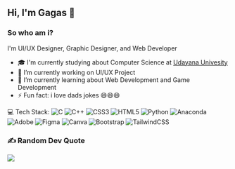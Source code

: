 <h2>Hi, I'm Gagas 👋</h2>
<h3>So who am i?</h3>
<p>I'm UI/UX Designer, Graphic Designer, and Web Developer</p>
<ul> 
    <li>🎓 I'm currently studying about Computer Science at <a href="https://www.unud.ac.id/?lang=en">Udayana Univesity</a></li>
    <li>🔭 I’m currently working on UI/UX Project</li>
    <li>🌱 I’m currently learning about Web Development and Game Development</li>
    <li>⚡ Fun fact: i love dads jokes 😄😄😄</li>
</ul>

💻 Tech Stack:
![C](https://img.shields.io/badge/c-%2300599C.svg?style=for-the-badge&logo=c&logoColor=white) ![C++](https://img.shields.io/badge/c++-%2300599C.svg?style=for-the-badge&logo=c%2B%2B&logoColor=white) ![CSS3](https://img.shields.io/badge/css3-%231572B6.svg?style=for-the-badge&logo=css3&logoColor=white) ![HTML5](https://img.shields.io/badge/html5-%23E34F26.svg?style=for-the-badge&logo=html5&logoColor=white) ![Python](https://img.shields.io/badge/python-3670A0?style=for-the-badge&logo=python&logoColor=ffdd54) ![Anaconda](https://img.shields.io/badge/Anaconda-%2344A833.svg?style=for-the-badge&logo=anaconda&logoColor=white) ![Adobe](https://img.shields.io/badge/adobe-%23FF0000.svg?style=for-the-badge&logo=adobe&logoColor=white) ![Figma](https://img.shields.io/badge/figma-%23F24E1E.svg?style=for-the-badge&logo=figma&logoColor=white) ![Canva](https://img.shields.io/badge/Canva-%2300C4CC.svg?style=for-the-badge&logo=Canva&logoColor=white) ![Bootstrap](https://img.shields.io/badge/bootstrap-%238511FA.svg?style=for-the-badge&logo=bootstrap&logoColor=white) ![TailwindCSS](https://img.shields.io/badge/tailwindcss-%2338B2AC.svg?style=for-the-badge&logo=tailwind-css&logoColor=white)

<!--
🌐 Socials:
[![Instagram](https://img.shields.io/badge/Instagram-%23E4405F.svg?logo=Instagram&logoColor=white)](https://instagram.com/gagasprdpt) [![LinkedIn](https://img.shields.io/badge/LinkedIn-%230077B5.svg?logo=linkedin&logoColor=white)](https://linkedin.com/in/gagaspradipta) 
-->

<!--Github Stats-->

<!--
[![N3wtz's GitHub stats](https://github-readme-stats.vercel.app/api?username=N3wtz&show_icons=true&theme=radical)](https://github.com/N3wtz/github-readme-stats)
-->

### ✍️ Random Dev Quote
![](https://quotes-github-readme.vercel.app/api?type=vetical&theme=gruvbox)









<!--
**N3wtz/N3wtz** is a ✨ _special_ ✨ repository because its `README.md` (this file) appears on your GitHub profile.

Here are some ideas to get you started:

- 🔭 I’m currently working on ...
- 🌱 I’m currently learning ...
- 👯 I’m looking to collaborate on ...
- 🤔 I’m looking for help with ...
- 💬 Ask me about ...
- 📫 How to reach me: ...
- 😄 Pronouns: ...
- ⚡ Fun fact: ...
-->
